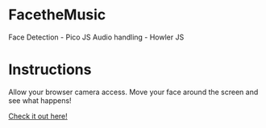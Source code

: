 # FacetheMusic

Face Detection - Pico JS
Audio handling - Howler JS

# Instructions 

Allow your browser camera access. Move your face around the screen and see what happens!

[Check it out here!](https://nathanielbadams.github.io/FacetheMusic/)
